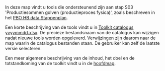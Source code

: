 In deze map vindt u tools die ondersteunend zijn aan stap S03 'Productiesommen golven (productieproces fysica)', zoals beschreven in het [PBO HB data Stappenplan](https://github.com/kkpdata/HB-Datatoolkit/blob/main/A00%20Documentatie/PBO%20HB%20data%20stappenplan%2013%20(11205758-014-GEO-0001_v1.0).pdf). 

Een korte beschrijving van de tools vindt u in [Toolkit catalogus yyyymmdd.xlsx](https://github.com/kkpdata/HB-Datatoolkit/blob/main/A00%20Documentatie). De precieze bestandsnaam van de catalogus kan wijzigen nadat nieuwe tools worden opgeleverd. Verwijzingen zijn daarom naar de map waarin de catalogus bestanden staan. De gebruiker kan zelf de laatste versie selecteren.

Een meer algemene beschrijving van de inhoud, het doel en de totstandkoming van de toolkit vindt u in de [hoofdmap](https://github.com/kkpdata/HB-Datatoolkit#readme).
